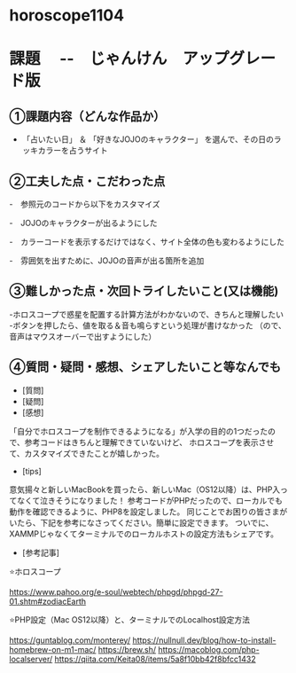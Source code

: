 # horoscope1104

# 課題　 --　じゃんけん　アップグレード版

## ①課題内容（どんな作品か）
- 「占いたい日」 ＆ 「好きなJOJOのキャラクター」 を選んで、その日のラッキカラーを占うサイト

## ②工夫した点・こだわった点
-　参照元のコードから以下をカスタマイズ

-　JOJOのキャラクターが出るようにした

-　カラーコードを表示するだけではなく、サイト全体の色も変わるようにした

-　雰囲気を出すために、JOJOの音声が出る箇所を追加

## ③難しかった点・次回トライしたいこと(又は機能)
-ホロスコープで惑星を配置する計算方法がわかないので、きちんと理解したい
-ボタンを押したら、値を取る＆音も鳴らすという処理が書けなかった （ので、音声はマウスオーバーで出すようにした）

## ④質問・疑問・感想、シェアしたいこと等なんでも
- [質問]
- [疑問]
- [感想]
  
「自分でホロスコープを制作できるようになる」が入学の目的の1つだったので、参考コードはきちんと理解できていないけど、
ホロスコープを表示させて、カスタマイズできたことが嬉しかった。

- [tips]
  
意気揚々と新しいMacBookを買ったら、新しいMac（OS12以降）は、PHP入ってなくて泣きそうになりました！
参考コードがPHPだったので、ローカルでも動作を確認できるように、PHP8を設定しました。
同じことでお困りの皆さまがいたら、下記を参考になさってください。簡単に設定できます。
ついでに、XAMMPじゃなくてターミナルでのローカルホストの設定方法もシェアです。

- [参考記事]

⭐️ホロスコープ

https://www.pahoo.org/e-soul/webtech/phpgd/phpgd-27-01.shtm#zodiacEarth

⭐️PHP設定（Mac OS12以降）と、ターミナルでのLocalhost設定方法

https://guntablog.com/monterey/
https://nullnull.dev/blog/how-to-install-homebrew-on-m1-mac/
https://brew.sh/
https://macoblog.com/php-localserver/
https://qiita.com/Keita08/items/5a8f10bb42f8bfcc1432
